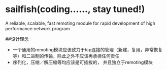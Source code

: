 # sailfish(coding......, stay tuned!)
A reliable, scalable, fast remoting module for rapid development of high performance network program

##设计理念
* 一个通用的remoting模块应该致力于tcp连接的管理（新建，复用，异常恢复等）和二进制的传输，除此之外不应该再承担任何责任
* 序列化，压缩／解压缩等均应该是可插拔的， 并且独立于remoting模块